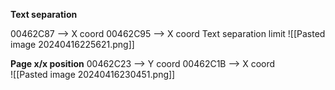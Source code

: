 
**Text separation**

00462C87 --> X coord 
00462C95 --> X coord Text separation limit
![[Pasted image 20240416225621.png]]

**Page x/x position**
00462C23 --> Y coord 
00462C1B --> X coord  
![[Pasted image 20240416230451.png]]